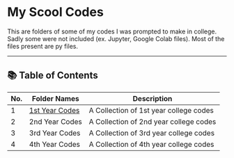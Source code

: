# My Scool Codes

This are folders of some of my codes I was prompted to make in college. Sadly some were not included (ex. Jupyter, Google Colab files). Most of the files present are py files.

---
## 📚 Table of Contents
| No. | Folder Names | Description |
|-----|---------------|-------------|
| 1 | [1st Year Codes](./1st-Year-Codes) | A Collection of 1st year college codes |
| 2 | 2nd Year Codes | A Collection of 2nd year college codes |
| 3 | 3rd Year Codes | A Collection of 3rd year college codes |
| 4 | 4th Year Codes | A Collection of 4th year college codes |




